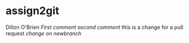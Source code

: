 # assign2git
Dillon O'Brien
*First comment*
*second comment* this is a change for a pull request
*change on newbranch*
